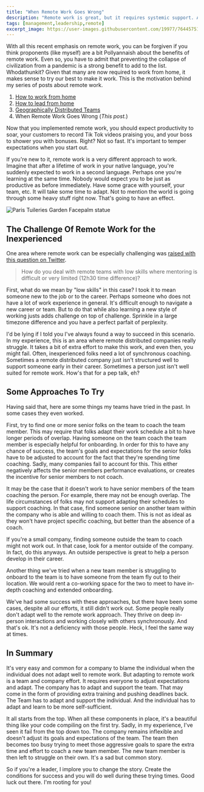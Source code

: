 ```yaml
---
title: "When Remote Work Goes Wrong"
description: "Remote work is great, but it requires systemic support. And even then, it's not for everyone. What to try when it's not going well for an inexperienced team member."
tags: [management,leadership,remote]
excerpt_image: https://user-images.githubusercontent.com/19977/76445751-24f31f00-6383-11ea-855a-000a239bf36b.jpg
---
```


With all this recent emphasis on remote work, you can be forgiven if you think proponents (like myself) are a bit Pollyannaish about the benefits of remote work. Even so, you have to admit that preventing the collapse of civilization from a pandemic is a strong benefit to add to the list. Whodathunkit? Given that many are now required to work from home, it makes sense to try our best to make it work. This is the motivation behind my series of posts about remote work.

1. [How to work from home](https://haacked.com/archive/2020/03/03/how-to-work-from-home/)
2. [How to lead from home](https://haacked.com/archive/2020/03/05/how-to-lead-from-home/)
3. [Geographically Distributed Teams](https://haacked.com/archive/2020/03/09/geographically-distributed-teams/)
4. When Remote Work Goes Wrong (_This post._)

Now that you implemented remote work, you should expect productivity to soar, your customers to record Tik Tok videos praising you, and your boss to shower you with bonuses. Right? Not so fast. It's important to temper expectations when you start out.

If you're new to it, remote work is a very different approach to work. Imagine that after a lifetime of work in your native language, you're suddenly expected to work in a second language. Perhaps one you're learning at the same time. Nobody would expect you to be just as productive as before immediately. Have some grace with yourself, your team, etc. It will take some time to adapt. Not to mention the world is going through some heavy stuff right now. That's going to have an effect.

![Paris Tuileries Garden Facepalm statue](https://user-images.githubusercontent.com/19977/76445751-24f31f00-6383-11ea-855a-000a239bf36b.jpg "Did I really email that to everyone in the company?")

## The Challenge Of Remote Work for the Inexperienced

One area where remote work can be especially challenging was [raised with this question on Twitter](https://twitter.com/EricLiprandi/status/1237591671048515584).

> How do you deal with remote teams with low skills where mentoring is difficult or very limited (12h30 time difference)?

First, what do we mean by "low skills" in this case? I took it to mean someone new to the job or to the career. Perhaps someone who does not have a lot of work experience in general. It's difficult enough to navigate a new career or team. But to do that while also learning a new style of working justs adds challenge on top of challenge. Sprinkle in a large timezone difference and you have a perfect parfait of perplexity.

I'd be lying if I told you I've always found a way to succeed in this scenario. In my experience, this is an area where remote distributed companies really struggle. It takes a bit of extra effort to make this work, and even then, you might fail. Often, inexperienced folks need a lot of synchronous coaching. Sometimes a remote distributed company just isn't structured well to support someone early in their career. Sometimes a person just isn't well suited for remote work. How's that for a pep talk, eh?

## Some Approaches To Try

Having said that, here are some things my teams have tried in the past. In some cases they even worked.

First, try to find one or more senior folks on the team to coach the team member. This may require that folks adapt their work schedule a bit to have longer periods of overlap. Having someone on the team coach the team member is especially helpful for onboarding. In order for this to have any chance of success, the team's goals and expectations for the senior folks have to be adjusted to account for the fact that they're spending time coaching. Sadly, many companies fail to account for this. This either negatively affects the senior members performance evaluations, or creates the incentive for senior members to not coach.

It may be the case that it doesn't work to have senior members of the team coaching the person. For example, there may not be enough overlap. The life circumstances of folks may not support adapting their schedules to support coaching. In that case, find someone senior on another team within the company who is able and willing to coach them. This is not as ideal as they won't have project specific coaching, but better than the absence of a coach.

If you're a small company, finding someone outside the team to coach might not work out. In that case, look for a mentor outside of the company. In fact, do this anyways. An outside perspective is great to help a person develop in their career.

Another thing we've tried when a new team member is struggling to onboard to the team is to have someone from the team fly out to their location. We would rent a co-working space for the two to meet to have in-depth coaching and extended onboarding.

We've had some success with these approaches, but there have been some cases, despite all our efforts, it still didn't work out. Some people really don't adapt well to the remote work approach. They thrive on deep in-person interactions and working closely with others synchronously. And that's ok. It's not a deficiency with those people. Heck, I feel the same way at times.

## In Summary

It's very easy and common for a company to blame the individual when the individual does not adapt well to remote work. But adapting to remote work is a team and company effort. It requires everyone to adjust expectations and adapt. The company has to adapt and support the team. That may come in the form of providing extra training and pushing deadlines back. The Team has to adapt and support the individual. And the individual has to adapt and learn to be more self-sufficient.

It all starts from the top. When all these components in place, it's a beautiful thing like your code compiling on the first try. Sadly, in my experience, I've seen it fail from the top down too. The company remains inflexible and doesn't adjust its goals and expectations of the team. The team then becomes too busy trying to meet those aggressive goals to spare the extra time and effort to coach a new team member. The new team member is then left to struggle on their own. It's a sad but common story.

So if you're a leader, I implore you to change the story. Create the conditions for success and you will do well during these trying times. Good luck out there. I'm rooting for you!

